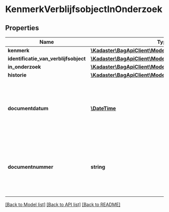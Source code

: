 # KenmerkVerblijfsobjectInOnderzoek

## Properties
Name | Type | Description | Notes
------------ | ------------- | ------------- | -------------
**kenmerk** | [**\Kadaster\BagApiClient\Model\InOnderzoekVerblijfsobject**](InOnderzoekVerblijfsobject.md) |  | 
**identificatie_van_verblijfsobject** | [**\Kadaster\BagApiClient\Model\VerblijfsobjectIdentificatie**](VerblijfsobjectIdentificatie.md) |  | 
**in_onderzoek** | [**\Kadaster\BagApiClient\Model\Indicatie**](Indicatie.md) |  | 
**historie** | [**\Kadaster\BagApiClient\Model\HistorieInOnderzoek**](HistorieInOnderzoek.md) |  | 
**documentdatum** | [**\DateTime**](\DateTime.md) | De datum van het document waarin de grondslag van het onderzoek wordt vastgelegd. Dit wordt vastgelegd in het attribuut documentdatum. | 
**documentnummer** | **string** | Het nummer van het document waarin de grondslag van het onderzoek wordt vastgelegd. Dit wordt vastgelegd in het attribuut documentnummer. | 

[[Back to Model list]](../../README.md#documentation-for-models) [[Back to API list]](../../README.md#documentation-for-api-endpoints) [[Back to README]](../../README.md)


